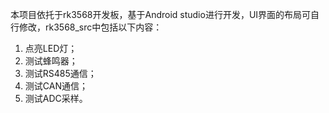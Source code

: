 本项目依托于rk3568开发板，基于Android studio进行开发，UI界面的布局可自行修改，rk3568_src中包括以下内容：
1. 点亮LED灯；
2. 测试蜂鸣器；
3. 测试RS485通信；
4. 测试CAN通信；
5. 测试ADC采样。
